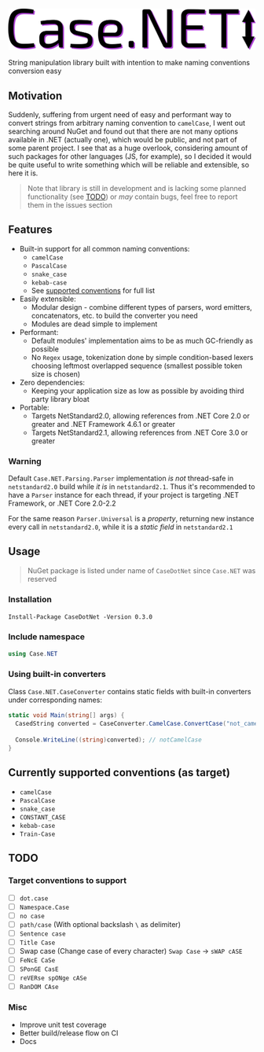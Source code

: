 <!-- markdownlint-disable-next-line -->
![logo](logo.svg)

String manipulation library built with intention to make naming conventions conversion easy

## Motivation

Suddenly, suffering from urgent need of easy and performant way to convert strings from arbitrary naming convention
to `camelCase`, I went out searching around NuGet and found out that there are not many options available in .NET (actually one),
which would be public, and not part of some parent project.
I see that as a huge overlook, considering amount of such packages for other languages (JS, for example), so I decided
it would be quite useful to write something which will be reliable and extensible, so here it is.

> Note that library is still in development and is lacking some planned functionality (see [TODO](#todo)) or *may* contain bugs, feel free to report them in the issues section <!-- [issues](issues url here) -->

## Features

- Built-in support for all common naming conventions:
  - `camelCase`
  - `PascalCase`
  - `snake_case`
  - `kebab-case`
  - See [supported conventions](#currently-supported-conventions-as-target) for full list
- Easily extensible:
  - Modular design - combine different types of parsers, word emitters, concatenators, etc. to build the converter you need
  - Modules are dead simple to implement
- Performant:
  - Default modules' implementation aims to be as much GC-friendly as possible
  - No `Regex` usage, tokenization done by simple condition-based lexers choosing leftmost overlapped sequence (smallest possible token size is chosen)
- Zero dependencies:
  - Keeping your application size as low as possible by avoiding third party library bloat
- Portable:
  - Targets NetStandard2.0, allowing references from .NET Core 2.0 or greater and .NET Framework 4.6.1 or greater
  - Targets NetStandard2.1, allowing references from .NET Core 3.0 or greater

### Warning

Default `Case.NET.Parsing.Parser` implementation *is not* thread-safe in `netstandard2.0` build while *it is* in `netstandard2.1`.
Thus it's recommended to have a `Parser` instance for each thread, if your project is targeting .NET Framework, or .NET Core 2.0-2.2

For the same reason `Parser.Universal` is a *property*, returning new instance every call in `netstandard2.0`, while it is a *static field* in `netstandard2.1`

## Usage

> NuGet package is listed under name of `CaseDotNet` since `Case.NET` was reserved

### Installation

`Install-Package CaseDotNet -Version 0.3.0`

### Include namespace

```cs
using Case.NET
```

### Using built-in converters

Class `Case.NET.CaseConverter` contains static fields with built-in converters under corresponding names:

```cs
static void Main(string[] args) {
  CasedString converted = CaseConverter.CamelCase.ConvertCase("not_camel_case");

  Console.WriteLine((string)converted); // notCamelCase
}
```

## Currently supported conventions (as target)

- `camelCase`
- `PascalCase`
- `snake_case`
- `CONSTANT_CASE`
- `kebab-case`
- `Train-Case`

## TODO

### Target conventions to support

- [ ] `dot.case`
- [ ] `Namespace.Case`
- [ ] `no case`
- [ ] `path/case` (With optional backslash `\` as delimiter)
- [ ] `Sentence case`
- [ ] `Title Case`
- [ ] Swap case (Change case of every character) `Swap Case` -> `sWAP cASE`
- [ ] `FeNcE CaSe`
- [ ] `SPonGE CasE`
- [ ] `reVERse spONge cASe`
- [ ] `RanDOM CAse`

### Misc

- Improve unit test coverage
- Better build/release flow on CI
- Docs
